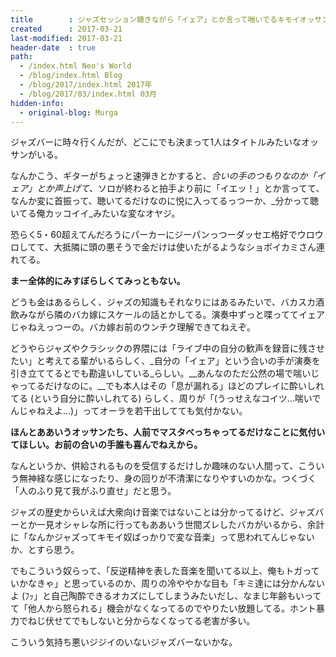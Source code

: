 ```yaml
---
title        : ジャズセッション聴きながら「イェア」とか言って喘いでるキモイオッサンｗｗｗ
created      : 2017-03-21
last-modified: 2017-03-21
header-date  : true
path:
  - /index.html Neo's World
  - /blog/index.html Blog
  - /blog/2017/index.html 2017年
  - /blog/2017/03/index.html 03月
hidden-info:
  - original-blog: Murga
---
```


ジャズバーに時々行くんだが、どこにでも決まって1人はタイトルみたいなオッサンがいる。

なんかこう、ギターがちょっと速弾きとかすると、_合いの手のつもりなのか「イェア」とか声上げて_、ソロが終わると拍手より前に「イエッ！」とか言ってて、なんか変に首振って、聴いてるだけなのに悦に入ってるっつーか、_分かって聴いてる俺カッコイイ_みたいな変なオヤジ。

恐らく5・60超えてんだろうにパーカーにジーパンっつーダッセエ格好でウロウロしてて、大抵隣に頭の悪そうで金だけは使いたがるようなショボイカミさん連れてる。

__まー全体的にみすぼらしくてみっともない。__

どうも金はあるらしく、ジャズの知識もそれなりにはあるみたいで、バカスカ酒飲みながら隣のバカ嫁にスケールの話とかしてる。演奏中ずっと喋っててイェアじゃねえっつーの。バカ嫁お前のウンチク理解できてねえぞ。

どうやらジャズやクラシックの界隈には「ライブ中の自分の歓声を録音に残させたい」と考えてる輩がいるらしく、_自分の「イェア」という合いの手が演奏を引き立ててるとでも勘違いしている_らしい。__あんなのただ公然の場で喘いじゃってるだけなのに。__でも本人はその「息が漏れる」ほどのプレイに酔いしれてる (という自分に酔いしれてる) らしく、周りが「(うっせえなコイツ…喘いでんじゃねえよ…)」ってオーラを若干出してても気付かない。

__ほんとああいうオッサンたち、人前でマスタべっちゃってるだけなことに気付いてほしい。お前の合いの手誰も喜んでねえから。__

なんというか、供給されるものを受信するだけしか趣味のない人間って、こういう無神経な感じになったり、身の回りが不清潔になりやすいのかな。つくづく「人のふり見て我がふり直せ」だと思う。

ジャズの歴史からいえば大衆向け音楽ではないことは分かってるけど、ジャズバーとか一見オシャレな所に行ってもああいう世間ズレしたバカがいるから、余計に「なんかジャズってキモイ奴ばっかりで変な音楽」って思われてんじゃないか、とすら思う。

でもこういう奴らって、「反逆精神を表した音楽を聞いてる以上、俺もトガっていかなきゃ」と思っているのか、周りの冷ややかな目も「キミ達には分かんないよ (ﾌｯ」と自己陶酔できるオカズにしてしまうみたいだし、なまじ年齢もいってて「他人から怒られる」機会がなくなってるのでやりたい放題してる。ホント暴力でねじ伏せてでもしないと分からなくなってる老害が多い。

こういう気持ち悪いジジイのいないジャズバーないかな。
